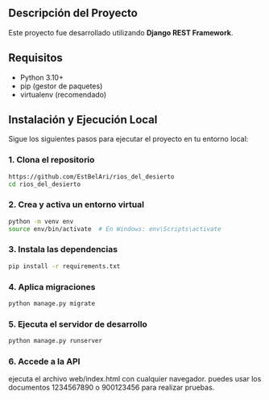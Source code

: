 
## Descripción del Proyecto
Este proyecto fue desarrollado utilizando **Django REST Framework**. 

## Requisitos
- Python 3.10+
- pip (gestor de paquetes)
- virtualenv (recomendado)

## Instalación y Ejecución Local
Sigue los siguientes pasos para ejecutar el proyecto en tu entorno local:
### 1. Clona el repositorio
```bash
https://github.com/EstBelAri/rios_del_desierto
cd rios_del_desierto
```
### 2. Crea y activa un entorno virtual
```bash
python -m venv env
source env/bin/activate  # En Windows: env\Scripts\activate
```
### 3. Instala las dependencias
```bash
pip install -r requirements.txt
```
### 4. Aplica migraciones
```bash
python manage.py migrate
```
### 5. Ejecuta el servidor de desarrollo
```bash
python manage.py runserver
```
### 6. Accede a la API
ejecuta el archivo web/index.html con cualquier navegador. puedes usar los documentos 1234567890 o 900123456 para realizar pruebas. 

